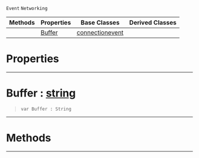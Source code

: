  `Event` `Networking`



|Methods|Properties|Base Classes|Derived Classes|
|---|---|---|---|
| |[ Buffer](https://github.com/dragonCASTjosh/PlasmaDocs/blob/master/code_reference/class_reference/receiveddataevent.markdown#buffer-plasma-engine-docum)|[connectionevent](https://github.com/dragonCASTjosh/PlasmaDocs/blob/master/code_reference/class_reference/connectionevent.markdown)| |


 #  Properties


---  
 #  Buffer : [string](https://github.com/dragonCASTjosh/PlasmaDocs/blob/master/code_reference/lightning_base_types/string.markdown)

> 
> ``` lang=cpp, name=Lightning
> var Buffer : String


---  
 #  Methods


---  
 

 